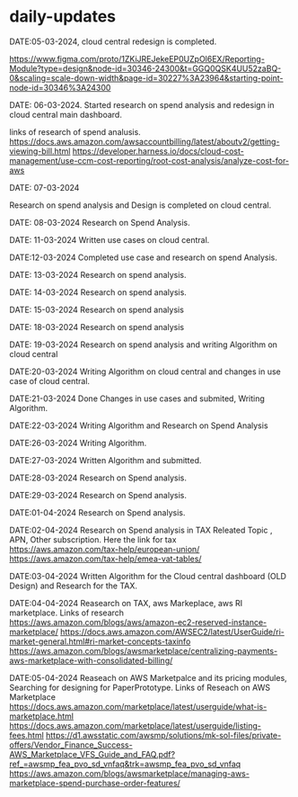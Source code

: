 # daily-updates

DATE:05-03-2024,
cloud central redesign is completed.

https://www.figma.com/proto/1ZKiJREJekeEP0UZpOl6EX/Reporting-Module?type=design&node-id=30346-24300&t=GGQ0QSK4UU52zaBQ-0&scaling=scale-down-width&page-id=30227%3A23964&starting-point-node-id=30346%3A24300


DATE: 06-03-2024.
Started research on spend analysis and  redesign in cloud central main dashboard.

links of research of spend analusis.
https://docs.aws.amazon.com/awsaccountbilling/latest/aboutv2/getting-viewing-bill.html
https://developer.harness.io/docs/cloud-cost-management/use-ccm-cost-reporting/root-cost-analysis/analyze-cost-for-aws


DATE: 07-03-2024

Research on spend analysis and Design is completed on cloud central.

DATE: 08-03-2024
Research on Spend Analysis.

DATE: 11-03-2024
Written use cases on cloud central.

DATE:12-03-2024
Completed use case and research on spend Analysis.

DATE: 13-03-2024
Research on spend analysis.

DATE: 14-03-2024
Research on spend analysis.

DATE: 15-03-2024
Research on spend analysis

DATE: 18-03-2024
Research on spend analysis

DATE: 19-03-2024
Research on spend analysis and writing Algorithm on cloud central

DATE:20-03-2024
Writing Algorithm on cloud central and changes in use case of cloud central.

DATE:21-03-2024
Done Changes in use cases and submited,  Writing Algorithm.

DATE:22-03-2024
Writing Algorithm and Research on Spend Analysis

DATE:26-03-2024
Writing Algorithm.

DATE:27-03-2024
Written Algorithm and submitted.

DATE:28-03-2024
Research on Spend analysis.

DATE:29-03-2024
Research on Spend analysis.

DATE:01-04-2024
Research on Spend analysis.

DATE:02-04-2024
Research on Spend analysis in TAX Releated Topic , APN, Other subscription.
Here the link for tax        
https://aws.amazon.com/tax-help/european-union/
https://aws.amazon.com/tax-help/emea-vat-tables/

DATE:03-04-2024
Written Algorithm for the Cloud central dashboard (OLD Design) and Research for the TAX.

DATE:04-04-2024
Reasearch on TAX, aws Markeplace, aws RI marketplace.
Links of research 
https://aws.amazon.com/blogs/aws/amazon-ec2-reserved-instance-marketplace/
https://docs.aws.amazon.com/AWSEC2/latest/UserGuide/ri-market-general.html#ri-market-concepts-taxinfo
https://aws.amazon.com/blogs/awsmarketplace/centralizing-payments-aws-marketplace-with-consolidated-billing/

DATE:05-04-2024
Reaseach on AWS Marketpalce and its pricing modules, Searching for designing for PaperPrototype.
Links of Reseach on AWS Marketplace
https://docs.aws.amazon.com/marketplace/latest/userguide/what-is-marketplace.html
https://docs.aws.amazon.com/marketplace/latest/userguide/listing-fees.html
https://d1.awsstatic.com/awsmp/solutions/mk-sol-files/private-offers/Vendor_Finance_Success-AWS_Marketplace_VFS_Guide_and_FAQ.pdf?ref_=awsmp_fea_pvo_sd_vnfaq&trk=awsmp_fea_pvo_sd_vnfaq
https://aws.amazon.com/blogs/awsmarketplace/managing-aws-marketplace-spend-purchase-order-features/

